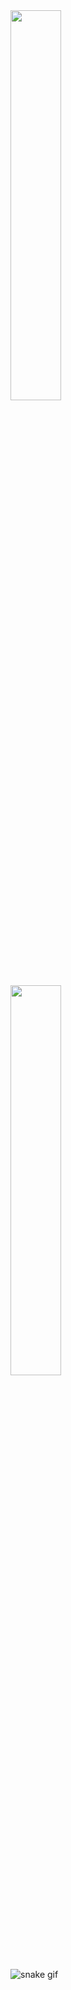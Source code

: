 <div><img style="height: auto; width: 40%;" class="img" src="https://github-readme-stats.vercel.app/api?username=Tsvetoslav88&theme=radical&show_icons=true&include_all_commits=true&hide_border=true" /></div>

<div><img style="height: auto; width: 40%;" class="img" src="https://github-readme-stats.vercel.app/api/top-langs/?username=deboraosouza&theme=radical&langs_count=8&layout=compact&hide_border=true" /></div>

![snake gif](https://github.com/deboraosouza/deboraosouza/blob/output/github-contribution-grid-snake.svg)
